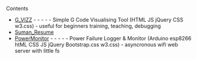 Contents
- [G_VIZZ](https://external.ink?to=sman333.github.io/G_VIZZ) - - - - - Simple G Code Visualising Tool (HTML JS jQuery CSS w3.css) - useful for beginners training, teaching, debugging
- [Suman_Resume](https://external.ink?to=sman333.github.io/Suman_Resume.pdf)
- [PowerMonitor](https://external.ink?to=sman333.github.io/PowerMonitor) - - - - - Power Failure Logger & Monitor (Arduino esp8266 htML CSS JS jQuery Bootstrap.css w3.css) - asyncronous wifi web server with little fs

<!-- - [Open in new tab](https://external.ink?to=sman333.github.io/) -->
